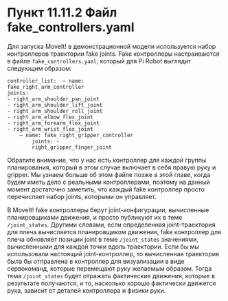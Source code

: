 # Пункт 11.11.2 Файл fake\_controllers.yaml

Для запуска MoveIt! в демонстрационной модели используется набор контроллеров траектории fake joints. Fake контроллеры настраиваются в файле `fake_controllers.yaml`, который для Pi Robot выглядит следующим образом:

```text
controller_list:  – name:
fake_right_arm_controller
joints:
- right_arm_shoulder_pan_joint
- right_arm_shoulder_lift_joint
- right_arm_shoulder_roll_joint
- right_arm_elbow_flex_joint
- right_arm_forearm_flex_joint
- right_arm_wrist_flex_joint
    – name: fake_right_gripper_controller
        joints: -
        right_gripper_finger_joint
```

Обратите внимание, что у нас есть контроллер для каждой группы планирования, который в этом случае включает в себя правую руку и gripper. Мы узнаем больше об этом файле позже в этой главе, когда будем иметь дело с реальными контроллерами, поэтому на данный момент достаточно заметить, что каждый fake контроллер просто перечисляет набор joints, которыми он управляет.

В MoveIt! fake контроллеры берут joint-конфигурации, вычисленные планировщиками движения, и просто публикуют их в теме `/joint_states`. Другими словами, если определенная joint-траектория для плеча вычисляется планировщиком движения, fake контроллер для плеча обновляет позиции joint в теме `/joint_states` значениями, вычисленными для каждой точки вдоль траектории. Если бы мы использовали настоящий joint-контроллер, то вычисленная траектория была бы отправлена в контроллер для визуализации в виде сервокоманд, которые перемещают руку желаемым образом. Тогда тема `/joint_states` будет отражать фактические движения, которые в результате получаются, и то, насколько хорошо фактически движется рука, зависит от деталей контроллера и физики руки.

